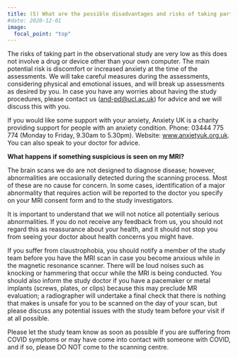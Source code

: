 ```yaml
---
title: (5) What are the possible disadvantages and risks of taking part?
#date: 2020-12-01
image:
  focal_point: "top"
---
```


<!--more-->

The risks of taking part in the observational study are very low as this does not involve a drug or device other than your own computer. The main potential risk is discomfort or increased anxiety at the time of the assessments. We will take careful measures during the assessments, considering physical and emotional issues, and will break up assessments as desired by you.
In case you have any worries about having the study procedures, please contact us (and-pd@ucl.ac.uk) for advice and we will discuss this with you.

If you would like some support with your anxiety, Anxiety UK is a charity providing support for people with an anxiety condition. Phone: 03444 775 774 (Monday to Friday, 9.30am to 5.30pm). Website: www.anxietyuk.org.uk. You can also speak to your doctor for advice.

**What happens if something suspicious is seen on my MRI?**

The brain scans we do are not designed to diagnose disease; however, abnormalities are occasionally detected during the scanning process. Most of these are no cause for concern. In some cases, identification of a major abnormality that requires action will be reported to the doctor you specify on your MRI consent form and to the study investigators.

It is important to understand that we will not notice all potentially serious abnormalities. If you do not receive any feedback from us, you should not regard this as reassurance about your health, and it should not stop you from seeing your doctor about health concerns you might have.

If you suffer from claustrophobia, you should notify a member of the study team before you have the MRI scan in case you become anxious while in the magnetic resonance scanner. There will be loud noises such as knocking or hammering that occur while the MRI is being conducted. You should also inform the study doctor if you have a pacemaker or metal implants (screws, plates, or clips) because this may preclude MR evaluation; a radiographer will undertake a final check that there is nothing that makes is unsafe for you to be scanned on the day of your scan, but please discuss any potential issues with the study team before your visit if at all possible.

Please let the study team know as soon as possible if you are suffering from COVID symptoms or may have come into contact with someone with COVID, and if so, please DO NOT come to the scanning centre.